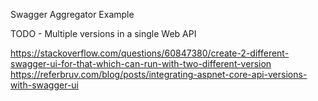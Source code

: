 ﻿Swagger Aggregator Example

TODO - Multiple versions in a single Web API

https://stackoverflow.com/questions/60847380/create-2-different-swagger-ui-for-that-which-can-run-with-two-different-version  
https://referbruv.com/blog/posts/integrating-aspnet-core-api-versions-with-swagger-ui